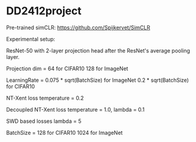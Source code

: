# DD2412project

Pre-trained simCLR: https://github.com/Spijkervet/SimCLR

Experimental setup:

ResNet-50 with 2-layer projection head after the ResNet's average pooling layer.

Projection dim = 64 for CIFAR10 128 for ImageNet

LearningRate = 0.075 * sqrt(BatchSize) for ImageNet 0.2 * sqrt(BatchSize) for CIFAR10

NT-Xent loss temperature = 0.2

Decoupled NT-Xent loss temperature = 1.0, lambda = 0.1

SWD based losses lambda = 5

BatchSize = 128 for CIFAR10 1024 for ImageNet
